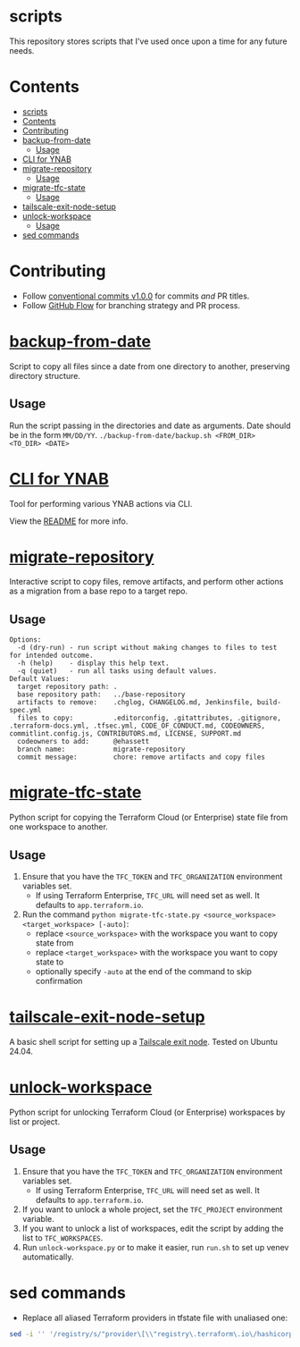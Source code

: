 # scripts

This repository stores scripts that I've used once upon a time for any future needs.

# Contents

- [scripts](#scripts)
- [Contents](#contents)
- [Contributing](#contributing)
- [backup-from-date](#backup-from-date)
  - [Usage](#usage)
- [CLI for YNAB](#cli-for-ynab)
- [migrate-repository](#migrate-repository)
  - [Usage](#usage-1)
- [migrate-tfc-state](#migrate-tfc-state)
  - [Usage](#usage-2)
- [tailscale-exit-node-setup](#tailscale-exit-node-setup)
- [unlock-workspace](#unlock-workspace)
  - [Usage](#usage-3)
- [sed commands](#sed-commands)

# Contributing

- Follow [conventional commits v1.0.0](https://www.conventionalcommits.org/en/v1.0.0/) for commits _and_ PR titles.
- Follow [GitHub Flow](https://githubflow.github.io) for branching strategy and PR process.

# [backup-from-date](./backup-from-date/backup.sh)

Script to copy all files since a date from one directory to another, preserving directory structure.

## Usage

Run the script passing in the directories and date as arguments. Date should be in the form `MM/DD/YY`.
`./backup-from-date/backup.sh <FROM_DIR> <TO_DIR> <DATE>`

# [CLI for YNAB](./cli-for-ynab/README.md)

Tool for performing various YNAB actions via CLI.

View the [README](./cli-for-ynab/README.md) for more info.

# [migrate-repository](./migrate-repository/)

Interactive script to copy files, remove artifacts, and perform other actions as a migration from a base repo to a target repo.

## Usage

```
Options:
  -d (dry-run) - run script without making changes to files to test for intended outcome.
  -h (help)    - display this help text.
  -q (quiet)   - run all tasks using default values.
Default Values:
  target repository path: .
  base repository path:   ../base-repository
  artifacts to remove:    .chglog, CHANGELOG.md, Jenkinsfile, build-spec.yml
  files to copy:          .editorconfig, .gitattributes, .gitignore, .terraform-docs.yml, .tfsec.yml, CODE_OF_CONDUCT.md, CODEOWNERS, commitlint.config.js, CONTRIBUTORS.md, LICENSE, SUPPORT.md
  codeowners to add:      @ehassett
  branch name:            migrate-repository
  commit message:         chore: remove artifacts and copy files
```

# [migrate-tfc-state](./migrate-tfc-state/)

Python script for copying the Terraform Cloud (or Enterprise) state file from one workspace to another.

## Usage

1. Ensure that you have the `TFC_TOKEN` and `TFC_ORGANIZATION` environment variables set.
   - If using Terraform Enterprise, `TFC_URL` will need set as well. It defaults to `app.terraform.io`.
2. Run the command `python migrate-tfc-state.py <source_workspace> <target_workspace> [-auto]`:
   - replace `<source_workspace>` with the workspace you want to copy state from
   - replace `<target_workspace>` with the workspace you want to copy state to
   - optionally specify `-auto` at the end of the command to skip confirmation

# [tailscale-exit-node-setup](./tailscale-exit-node-setup/)

A basic shell script for setting up a [Tailscale exit node](https://tailscale.com/kb/1103/exit-nodes). Tested on Ubuntu 24.04.

# [unlock-workspace](./unlock-workspace/)

Python script for unlocking Terraform Cloud (or Enterprise) workspaces by list or project.

## Usage

1. Ensure that you have the `TFC_TOKEN` and `TFC_ORGANIZATION` environment variables set.
   - If using Terraform Enterprise, `TFC_URL` will need set as well. It defaults to `app.terraform.io`.
2. If you want to unlock a whole project, set the `TFC_PROJECT` environment variable.
3. If you want to unlock a list of workspaces, edit the script by adding the list to `TFC_WORKSPACES`.
4. Run `unlock-workspace.py` or to make it easier, run `run.sh` to set up venev automatically.

# sed commands

- Replace all aliased Terraform providers in tfstate file with unaliased one:

```bash
sed -i '' '/registry/s/"provider\[\\"registry\.terraform\.io\/hashicorp\/aws\\"\]\..*"/"provider\[\\"registry\.terraform\.io\/hashicorp\/aws\\"\]"/g' *.tfstate
```
